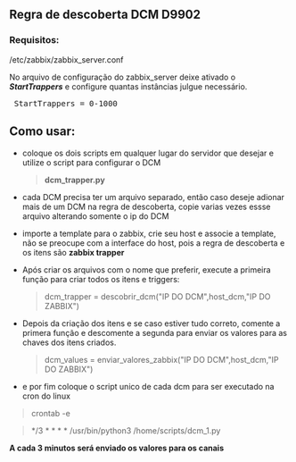 ## Regra de descoberta DCM D9902

### Requisitos:

 /etc/zabbix/zabbix_server.conf
  
No arquivo de configuração do zabbix_server deixe ativado o ***StartTrappers*** e configure quantas instâncias julgue necessário.
<pre> StartTrappers = 0-1000 </pre>

## Como usar:

- coloque os dois scripts em qualquer lugar do  servidor que desejar e utilize o script para configurar o DCM <blockquote>**dcm_trapper.py**</blockquote>


- cada DCM precisa ter um arquivo separado, então caso deseje adionar mais de um DCM na regra de descoberta, copie varias vezes essse arquivo alterando somente o ip do DCM

  
- importe a template para o zabbix, crie seu host e associe a template, não se preocupe com a interface do host, pois a regra de descoberta e os itens são **zabbix trapper**

  
- Após criar os arquivos com o nome que preferir, execute a primeira função para criar todos os itens e triggers:
  <blockquote> dcm_trapper = descobrir_dcm("IP DO DCM",host_dcm,"IP DO ZABBIX") </blockquote>


- Depois da criação dos itens e se caso estiver tudo correto, comente a primera função e descomente a segunda para enviar os valores para as chaves dos itens criados.
  <blockquote> dcm_values = enviar_valores_zabbix("IP DO DCM",host_dcm,"IP DO ZABBIX") </blockquote>


- e por fim coloque o script unico de cada dcm para ser executado na cron do linux
 <blockquote> crontab -e </blockquote>
 <blockquote> */3 * * * * /usr/bin/python3 /home/scripts/dcm_1.py </blockquote>


 **A cada 3 minutos será enviado os valores para os canais**

  


